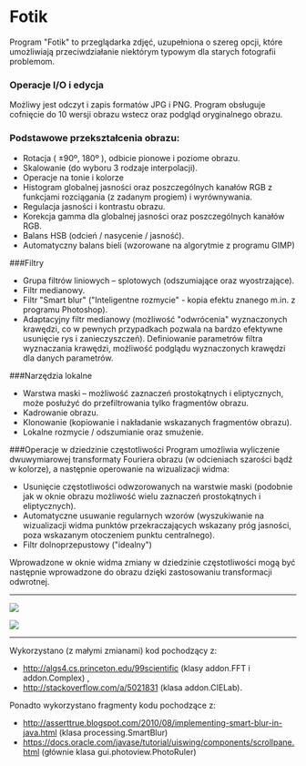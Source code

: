 # Fotik
Program "Fotik" to przeglądarka zdjęć, uzupełniona o szereg opcji, które umożliwiają przeciwdziałanie niektórym typowym dla starych fotografii problemom.

### Operacje I/O i edycja 

Możliwy jest odczyt i zapis formatów JPG i PNG. Program obsługuje cofnięcie do 10 wersji obrazu wstecz oraz podgląd oryginalnego obrazu.   

### Podstawowe przekształcenia obrazu:
- Rotacja ( ±90º, 180º ), odbicie pionowe i poziome obrazu.
- Skalowanie (do wyboru 3 rodzaje interpolacji).
- Operacje na tonie i kolorze
- Histogram globalnej jasności oraz poszczególnych kanałów RGB z funkcjami rozciągania (z zadanym progiem) i wyrównywania.
- Regulacja jasności i kontrastu obrazu.
- Korekcja gamma dla globalnej jasności oraz poszczególnych kanałów RGB.
- Balans HSB (odcień / nasycenie / jasność).
- Automatyczny balans bieli (wzorowane na algorytmie z programu GIMP)
 
###Filtry
- Grupa filtrów liniowych – splotowych (odszumiające oraz wyostrzające).
- Filtr medianowy.
- Filtr "Smart blur" ("Inteligentne rozmycie" - kopia efektu znanego m.in. z programu Photoshop).
- Adaptacyjny filtr medianowy (możliwość "odwrócenia" wyznaczonych krawędzi, co w pewnych przypadkach pozwala na bardzo efektywne usunięcie rys i zanieczyszczeń). Definiowanie parametrów filtra wyznaczania krawędzi, możliwość podglądu wyznaczonych krawędzi dla danych parametrów.

###Narzędzia lokalne
- Warstwa maski – możliwość zaznaczeń prostokątnych i eliptycznych, może posłużyć do przefiltrowania tylko fragmentów obrazu.
- Kadrowanie obrazu.
- Klonowanie (kopiowanie i nakładanie wskazanych fragmentów obrazu).
- Lokalne rozmycie / odszumianie oraz smużenie.

###Operacje w dziedzinie częstotliwości
Program umożliwia wyliczenie dwuwymiarowej transformaty Fouriera obrazu (w odcieniach szarości bądź w kolorze), a następnie operowanie na wizualizacji widma:

- Usunięcie częstotliwości odwzorowanych na warstwie maski (podobnie jak w oknie obrazu możliwość wielu zaznaczeń prostokątnych i eliptycznych).
- Automatyczne usuwanie regularnych wzorów (wyszukiwanie na wizualizacji widma punktów przekraczających wskazany próg jasności, poza wskazanym otoczeniem punktu centralnego).
- Filtr dolnoprzepustowy ("idealny")
 
Wprowadzone w oknie widma zmiany w dziedzinie częstotliwości mogą być następnie wprowadzone do obrazu dzięki zastosowaniu transformacji odwrotnej.  

----------

![](http://www.kaw.net.pl/fotik_img/histogram.jpg)

![](http://www.kaw.net.pl/fotik_img/fft_col.jpg)

----------

Wykorzystano (z małymi zmianami) kod pochodzący z:
- http://algs4.cs.princeton.edu/99scientific (klasy addon.FFT i addon.Complex) ,
- http://stackoverflow.com/a/5021831 (klasa addon.CIELab).

Ponadto wykorzystano fragmenty kodu pochodzące z:
- http://asserttrue.blogspot.com/2010/08/implementing-smart-blur-in-java.html (klasa processing.SmartBlur)
- https://docs.oracle.com/javase/tutorial/uiswing/components/scrollpane.html (głównie klasa gui.photoview.PhotoRuler)

